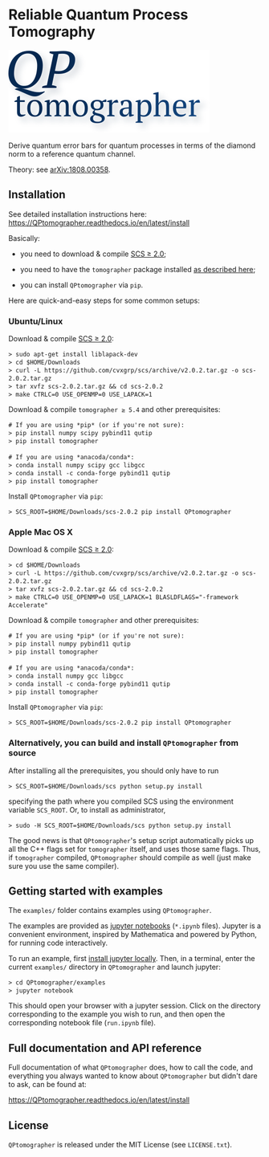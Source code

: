 # Reliable Quantum Process Tomography

![QPtomographer](QPtomographer.svg)

Derive quantum error bars for quantum processes in terms of the diamond norm to
a reference quantum channel.

Theory: see [arXiv:1808.00358](https://arxiv.org/abs/1808.00358).


## Installation

See detailed installation instructions here:
https://QPtomographer.readthedocs.io/en/latest/install

Basically:

- you need to download & compile [SCS ≥ 2.0](https://github.com/cvxgrp/scs);

- you need to have the `tomographer` package
  installed [as described here][tomographer_py_inst];
  
- you can install `QPtomographer` via `pip`.

[tomographer_py_inst]: https://tomographer.github.io/tomographer/get-started/#python-version


Here are quick-and-easy steps for some common setups:

### Ubuntu/Linux

Download & compile [SCS ≥ 2.0](https://github.com/cvxgrp/scs):

    > sudo apt-get install liblapack-dev
    > cd $HOME/Downloads
    > curl -L https://github.com/cvxgrp/scs/archive/v2.0.2.tar.gz -o scs-2.0.2.tar.gz
    > tar xvfz scs-2.0.2.tar.gz && cd scs-2.0.2
    > make CTRLC=0 USE_OPENMP=0 USE_LAPACK=1

Download & compile `tomographer ≥ 5.4` and other prerequisites:

    # If you are using *pip* (or if you're not sure):
    > pip install numpy scipy pybind11 qutip
    > pip install tomographer

    # If you are using *anacoda/conda*:
    > conda install numpy scipy gcc libgcc
    > conda install -c conda-forge pybind11 qutip
    > pip install tomographer

Install `QPtomographer` via `pip`:

    > SCS_ROOT=$HOME/Downloads/scs-2.0.2 pip install QPtomographer

### Apple Mac OS X

Download & compile [SCS ≥ 2.0](https://github.com/cvxgrp/scs):

    > cd $HOME/Downloads
    > curl -L https://github.com/cvxgrp/scs/archive/v2.0.2.tar.gz -o scs-2.0.2.tar.gz
    > tar xvfz scs-2.0.2.tar.gz && cd scs-2.0.2
    > make CTRLC=0 USE_OPENMP=0 USE_LAPACK=1 BLASLDFLAGS="-framework Accelerate"

Download & compile `tomographer` and other prerequisites:

    # If you are using *pip* (or if you're not sure):
    > pip install numpy pybind11 qutip
    > pip install tomographer

    # If you are using *anacoda/conda*:
    > conda install numpy gcc libgcc
    > conda install -c conda-forge pybind11 qutip
    > pip install tomographer

Install `QPtomographer` via `pip`:

    > SCS_ROOT=$HOME/Downloads/scs-2.0.2 pip install QPtomographer

### Alternatively, you can build and install `QPtomographer` from source

After installing all the prerequisites, you should only have to run

    > SCS_ROOT=$HOME/Downloads/scs python setup.py install

specifying the path where you compiled SCS using the environment variable
`SCS_ROOT`.  Or, to install as administrator,

    > sudo -H SCS_ROOT=$HOME/Downloads/scs python setup.py install

The good news is that `QPtomographer`'s setup script automatically picks up all
the C++ flags set for `tomographer` itself, and uses those same flags. Thus, if
`tomographer` compiled, `QPtomographer` should compile as well (just make sure
you use the same compiler).


## Getting started with examples

The `examples/` folder contains examples using `QPtomographer`.

The examples are provided as [jupyter notebooks][jpynb] (`*.ipynb` files).
Jupyter is a convenient environment, inspired by Mathematica and powered by
Python, for running code interactively.

To run an example, first [install jupyter locally][jpyinst].  Then, in a
terminal, enter the current `examples/` directory in `QPtomographer` and launch
jupyter:

    > cd QPtomographer/examples
    > jupyter notebook
    
This should open your browser with a jupyter session. Click on the directory
corresponding to the example you wish to run, and then open the corresponding
notebook file (`run.ipynb` file).

[jpynb]: https://jupyter.org/
[jpyinst]: http://jupyter.readthedocs.io/en/latest/install.html


## Full documentation and API reference

Full documentation of what `QPtomographer` does, how to call the code, and
everything you always wanted to know about `QPtomographer` but didn't dare to
ask, can be found at:

https://QPtomographer.readthedocs.io/en/latest/install


## License

`QPtomographer` is released under the MIT License (see `LICENSE.txt`).
